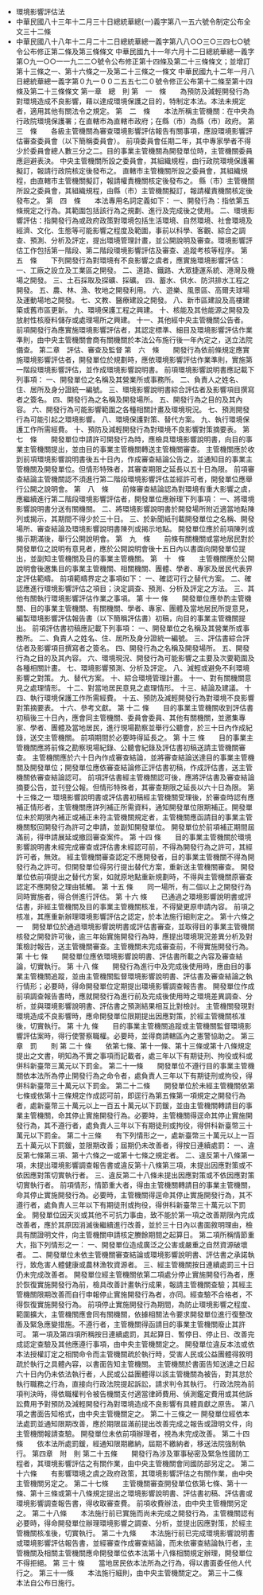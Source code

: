 * 環境影響評估法
* 中華民國八十三年十二月三十日總統華總(一)義字第八一五六號令制定公布全文三十二條
* 中華民國八十八年十二月二十二日總統華總一義字第八八○○三○三四七○號令公布修正第二條及第三條條文
中華民國九十一年六月十二日總統華總一義字第○九一○○一一九二二○號令公布修正第十四條及第二十三條條文；並增訂第十三條之一、第十六條之一及第二十三條之一條文
中華民國九十二年一月八日總統華總一義字第０九一００二五五七二０號令修正公布第十二條至第十四條及第二十三條條文
第一章　總　則
第　一　條　　為預防及減輕開發行為對環境造成不良影響，藉以達成環境保護之目的，特制定本法。本法未規定者，適用其他有關法令之規定。
第　二　條　　本法所稱主管機關︰在中央為行政院環境保護署；在直轄巿為直轄巿政府；在縣（巿）為縣（巿）政府。
第　三　條　　各級主管機關為審查環境影響評估報告有關事項，應設環境影響評估審查委員會（以下簡稱委員會）。
前項委員會任期二年，其中專家學者不得少於委員會總人數三分之二。目的事業主管機關為開發單位時，主管機關委員應迴避表決。
中央主管機關所設之委員會，其組織規程，由行政院環境保護署擬訂，報請行政院核定後發布之。
直轄巿主管機關所設之委員會，其組織規程，由直轄巿主管機關擬訂，報請權責機關核定後發布之。
縣（巿）主管機關所設之委員會，其組織規程，由縣（巿）主管機關擬訂，報請權責機關核定後發布之。
第　四　條　　本法專用名詞定義如下：
一、開發行為：指依第五條規定之行為。其範圍包括該行為之規劃、進行及完成後之使用。
二、環境影響評估：指開發行為或政府政策對環境包括生活環境、自然環境、社會環境及經濟、文化、生態等可能影響之程度及範圍，事前以科學、客觀、綜合之調查、預測、分析及評定，提出環境管理計畫，並公開說明及審查。環境影響評估工作包括第一階段、第二階段環境影響評估及審查、追蹤考核等程序。
第　五　條　　下列開發行為對環境有不良影響之虞者，應實施環境影響評估：
一、工廠之設立及工業區之開發。
二、道路、鐵路、大眾捷運系統、港灣及機場之開發。
三、土石採取及探礦、採礦。
四、蓄水、供水、防洪排水工程之開發。
五、農、林、漁、牧地之開發利用。
六、遊樂、風景區、高爾夫球場及運動場地之開發。
七、文教、醫療建設之開發。
八、新市區建設及高樓建築或舊市區更新。
九、環境保護工程之興建。
十、核能及其他能源之開發及放射性核廢料儲存或處理場所之興建。
十一、其他經中央主管機關公告者。
前項開發行為應實施環境影響評估者，其認定標準、細目及環境影響評估作業準則，由中央主管機關會商有關機關於本法公布施行後一年內定之，送立法院備查。
第二章　評估、審查及監督
第　六　條　　開發行為依前條規定應實施環境影響評估者，開發單位於規劃時，應依環境影響評估作業準則，實施第一階段環境影響評估，並作成環境影響說明書。
前項環境影響說明書應記載下列事項：
一、開發單位之名稱及其營業所或事務所。
二、負責人之姓名、住、居所及身分證統一編號。
三、環境影響說明書綜合評估者及影響項目撰寫者之簽名。
四、開發行為之名稱及開發場所。
五、開發行為之目的及其內容。
六、開發行為可能影響範圍之各種相關計畫及環境現況。
七、預測開發行為可能引起之環境影響。
八、環境保護對策、替代方案。
九、執行環境保護工作所需經費。
十、預防及減輕開發行為對環境不良影響對策摘要表。
第　七　條　　開發單位申請許可開發行為時，應檢具環境影響說明書，向目的事業主管機關提出，並由目的事業主管機關轉送主管機關審查。
主管機關應於收到前項環境影響說明書後五十日內，作成審查結論公告之，並通知目的事業主管機關及開發單位。但情形特殊者，其審查期限之延長以五十日為限。
前項審查結論主管機關認不須進行第二階段環境影響評估並經許可者，開發單位應舉行公開之說明會。
第　八　條　　前條審查結論認為對環境有重大影響之虞，應繼續進行第二階段環境影響評估者，開發單位應辦理下列事項：
一、將環境影響說明書分送有關機關。
二、將環境影響說明書於開發場所附近適當地點陳列或揭示，其期間不得少於三十日。
三、於新聞紙刊載開發單位之名稱、開發場所、審查結論及環境影響說明書陳列或揭示地點。
開發單位應於前項陳列或揭示期滿後，舉行公開說明會。
第　九　條　　前條有關機關或當地居民對於開發單位之說明有意見者，應於公開說明會後十五日內以書面向開發單位提出，並副知主管機關及目的事業主管機關。
第　十　條　　主管機關應於公開說明會後邀集目的事業主管機關、相關機關、團體、學者、專家及居民代表界定評估範疇。
前項範疇界定之事項如下：
一、確認可行之替代方案。
二、確認應進行環境影響評估之項目；決定調查、預測、分析及評定之方法。
三、其他有關執行環境影響評估作業之事項。
第 十一 條　　開發單位應參酌主管機關、目的事業主管機關、有關機關、學者、專家、團體及當地居民所提意見，編製環境影響評估報告書（以下簡稱評估書）初稿，向目的事業主管機關提出。
前項評估書初稿應記載下列事項：
一、開發單位之名稱及其營業所或事務所。
二、負責人之姓名、住、居所及身分證統一編號。
三、評估書綜合評估者及影響項目撰寫者之簽名。
四、開發行為之名稱及開發場所。
五、開發行為之目的及其內容。
六、環境現況、開發行為可能影響之主要及次要範圍及各種相關計畫。
七、環境影響預測、分析及評定。
八、減輕或避免不利環境影響之對策。
九、替代方案。
十、綜合環境管理計畫。
十一、對有關機關意見之處理情形。
十二、對當地居民意見之處理情形。
十三、結論及建議。
十四、執行環境保護工作所需經費。
十五、預防及減輕開發行為對環境不良影響對策摘要表。
十六、參考文獻。
第 十二 條　　目的事業主管機關收到評估書初稿後三十日內，應會同主管機關、委員會委員、其他有關機關，並邀集專家、學者、團體及當地居民，進行現場勘察並舉行公聽會，於三十日內作成紀錄，送交主管機關。
前項期間於必要時得延長之。
第 十三 條　　目的事業主管機關應將前條之勘察現場紀錄、公聽會紀錄及評估書初稿送請主管機關審查。
主管機關應於六十日內作成審查結論，並將審查結論送達目的事業主管機關及開發單位；開發單位應依審查結論修正評估書初稿，作成評估書，送主管機關依審查結論認可。
前項評估書經主管機關認可後，應將評估書及審查結論摘要公告，並刊登公報。但情形特殊者，其審查期限之延長以六十日為限。
第十三條之一    環境影響說明書或評估書初稿經主管機關受理後，於審查時認有應補正情形者，主管機關應詳列補正所需資料，通知開發單位限期補正。開發單位未於期限內補正或補正未符主管機關規定者，主管機關應函請目的事業主管機關駁回開發行為許可之申請，並副知開發單位。
開發單位於前項補正期間屆滿前，得申請展延或撤回審查案件。
第 十四 條　　目的事業主管機關於環境影響說明書未經完成審查或評估書未經認可前，不得為開發行為之許可，其經許可者，無效。
經主管機關審查認定不應開發者，目的事業主管機關不得為開發行為之許可。但開發單位得另行提出替代方案，重新送主管機關審查。
開發單位依前項提出之替代方案，如就原地點重新規劃時，不得與主管機關原審查認定不應開發之理由牴觸。
第 十五 條　　同一場所，有二個以上之開發行為同時實施者，得合併進行評估。
第 十六 條　　已通過之環境影響說明書或評估書，非經主管機關及目的事業主管機關核准，不得變更原申請內容。
前項之核准，其應重新辦理環境影響評估之認定，於本法施行細則定之。
第十六條之一　  開發單位於通過環境影響說明書或評估書審查，並取得目的事業主管機關核發之開發許可後，逾三年始實施開發行為時，應提出環境現況差異分析及對策檢討報告，送主管機關審查。主管機關未完成審查前，不得實施開發行為。
第 十七 條　　開發單位應依環境影響說明書、評估書所載之內容及審查結論，切實執行。
第 十八 條　　開發行為進行中及完成後使用時，應由目的事業主管機關追蹤，並由主管機關監督環境影響說明書、評估書及審查結論之執行情形；必要時，得命開發單位定期提出環境影響調查報告書。
開發單位作成前項調查報告書時，應就開發行為進行前及完成後使用時之環境差異調查、分析，並與環境影響說明書、評估書之預測結果相互比對檢討。
主管機關發現對環境造成不良影響時，應命開發單位限期提出因應對策，於經主管機關核准後，切實執行。
第 十九 條　　目的事業主管機關追蹤或主管機關監督環境影響評估案時，得行使警察職權。必要時，並得商請轄區內之憲警協助之。
第三章　罰　　則
第 二十 條　　依第七條、第十一條、第十三條或第十八條規定提出之文書，明知為不實之事項而記載者，處三年以下有期徒刑、拘役或科或併科新臺幣三萬元以下罰金。
第二十一條　　開發單位不遵行目的事業主管機關依本法所為停止開發行為之命令者，處負責人三年以下有期徒刑或拘役，得併科新臺幣三十萬元以下罰金。
第二十二條　　開發單位於未經主管機關依第七條或依第十三條規定作成認可前，即逕行為第五條第一項規定之開發行為者，處新臺幣三十萬元以上一百五十萬元以下罰鍰，並由主管機關轉請目的事業主管機關，命其停止實施開發行為。必要時，主管機關得逕命其停止實施開發行為，其不遵行者，處負責人三年以下有期徒刑或拘役，得併科新臺幣三十萬元以下罰金。
第二十三條　　有下列情形之一，處新臺幣三十萬元以上一百五十萬元以下罰鍰，並限期改善；屆期仍未改善者，得按日連續處罰：
一、違反第七條第三項、第十六條之一或第十七條之規定者。
二、違反第十八條第一項，未提出環境影響調查報告書或違反第十八條第三項，未提出因應對策或不依因應對策切實執行者。
三、違反第二十八條未提出因應對策或不依因應對策切實執行者。
前項情形，情節重大者，得由主管機關轉請目的事業主管機關，命其停止實施開發行為。必要時，主管機關得逕命其停止實施開發行為，其不遵行者，處負責人三年以下有期徒刑或拘役，得併科新臺幣三十萬元以下罰金。
開發單位因天災或其他不可抗力事由，致不能於第一項之改善期限內完成改善者，應於其原因消滅後繼續進行改善，並於三十日內以書面敘明理由，檢具有關證明文件，向主管機關申請核定賸餘期間之起算日。
第二項所稱情節重大，指下列情形之一：
一、開發單位造成廣泛之公害或嚴重之自然資源破壞者。
二、開發單位未依主管機關審查結論或環境影響說明書、評估書之承諾執行，致危害人體健康或農林漁牧資源者。
三、經主管機關按日連續處罰三十日仍未完成改善者。
開發單位經主管機關依第二項處分停止實施開發行為者，應於恢復實施開發行為前，檢具改善計畫執行成果，報請主管機關查驗；其經主管機關限期改善而自行申報停止實施開發行為者，亦同。經查驗不合格者，不得恢復實施開發行為。
前項停止實施開發行為期間，為防止環境影響之程度、範圍擴大，主管機關應會同有關機關，依據相關法令要求開發單位進行復整改善及緊急應變措施。不遵行者，主管機關得函請目的事業主管機關廢止其許可。
第一項及第四項所稱按日連續處罰，其起算日、暫停日、停止日、改善完成認定查驗及其他應遵行事項，由中央主管機關定之。
開發單位違反本法或依本法授權訂定之相關命令而主管機關疏於執行時，受害人民或公益團體得敘明疏於執行之具體內容，以書面告知主管機關。
主管機關於書面告知送達之日起六十日內仍未依法執行者，人民或公益團體得以該主管機關為被告，對其怠於執行職務之行為，直接向行政法院提起訴訟，請求判令其執行。
行政法院為前項判決時，得依職權判令被告機關支付適當律師費用、偵測鑑定費用或其他訴訟費用予對預防及減輕開發行為對環境造成不良影響有具體貢獻之原告。
第八項之書面告知格式，由中央主管機關定之。
第二十三條之一  開發單位經依本法處罰並通知限期改善，應於期限屆滿前提出改善完成之報告或證明文件，向主管機關報請查驗。
    開發單位未依前項辦理者，視為未完成改善。
第二十四條　　依本法所處罰鍰，經通知限期繳納，屆期不繳納者，移送法院強制執行。
第四章　附　則
第二十五條　　開發行為涉及軍事秘密及緊急性國防工程者，其環境影響評估之有關作業，由中央主管機關會同國防部另定之。
第二十六條　　有影響環境之虞之政府政策，其環境影響評估之有關作業，由中央主管機關另定之。
第二十七條　　主管機關審查開發單位依第七條、第十一條、第十三條或第十八條規定提出之環境影響說明書、評估書初稿、評估書或環境影響調查報告書，得收取審查費。
前項收費辦法，由中央主管機關另定之。
第二十八條　　本法施行前已實施而尚未完成之開發行為，主管機關認有必要時，得命開發單位辦理環境影響之調查、分析，並提出因應對策，於經主管機關核准後，切實執行。
第二十九條　　本法施行前已完成環境影響說明書或環境影響評估報告書，並經審查作成審查結論，而未依審查結論執行者，主管機關及相關主管機關應命開發單位依本法第十八條相關規定辦理，開發單位不得拒絕。
第 三十 條　　當地居民依本法所為之行為，得以書面委任他人代行之。
第三十一條　　本法施行細則，由中央主管機關定之。
第三十二條　　本法自公布日施行。

